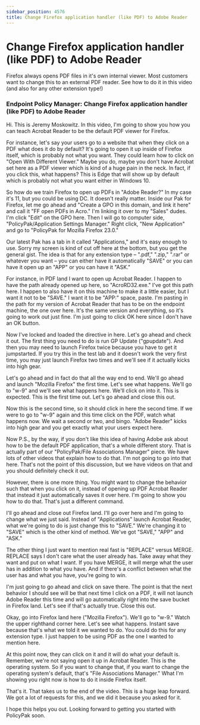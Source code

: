 ```yaml
---
sidebar_position: 4576
title: Change Firefox application handler (like PDF) to Adobe Reader
---
```


# Change Firefox application handler (like PDF) to Adobe Reader

Firefox always opens PDF files in it's own internal viewer. Most customers want to change this to an external PDF reader. See how to do it in this video (and also for any other extension type!)

### Endpoint Policy Manager: Change Firefox application handler (like PDF) to Adobe Reader

Hi. This is Jeremy Moskowitz. In this video, I'm going to show you how you can teach Acrobat Reader to be the default PDF viewer for Firefox.

For instance, let's say your users go to a website that when they click on a PDF what does it do by default? It's going to open it up inside of Firefox itself, which is probably not what you want. They could learn how to click on "Open With Different Viewer." Maybe you do, maybe you don't have Acrobat set here as a PDF viewer which is kind of a huge pain in the neck. In fact, if you click this, what happens? This is Edge that will show up by default which is probably not what you want either in Windows 10.

So how do we train Firefox to open up PDFs in "Adobe Reader?" In my case it's 11, but you could be using DC. It doesn't really matter. Inside our Pak for Firefox, let me go ahead and "Create a GPO in this domain, and link it here" and call it "FF open PDFs in Acro." I'm linking it over to my "Sales" dudes. I'm click "Edit" on the GPO here. Then I will go to computer side, "PolicyPak/Application Settings Manager." Right click, "New Application" and go to "PolicyPak for Mozilla Firefox 23.0."

Our latest Pak has a tab in it called "Applications," and it's easy enough to use. Sorry my screen is kind of cut off here at the bottom, but you get the general gist. The idea is that for any extension type – ".pdf," ".zip," ".rar" or whatever you want – you can either have it automatically "SAVE" or you can have it open up an "APP" or you can have it "ASK."

For instance, in PDF land I want to open up Acrobat Reader. I happen to have the path already opened up here, so "AcroRD32.exe." I've got this path here. I happen to also have it on this machine to make it a little easier, but I want it not to be "SAVE." I want it to be "APP:" space, paste. I'm pasting in the path for my version of Acrobat Reader that has to be on the endpoint machine, the one over here. It's the same version and everything, so it's going to work out just fine. I'm just going to click OK here since I don't have an OK button.

Now I've locked and loaded the directive in here. Let's go ahead and check it out. The first thing you need to do is run GP Update ("gpupdate"). And then you may need to launch Firefox twice because you have to get it jumpstarted. If you try this in the test lab and it doesn't work the very first time, you may just launch Firefox two times and we'll see if it actually kicks into high gear.

Let's go ahead and in fact do that all the way end to end. We'll go ahead and launch "Mozilla Firefox" the first time. Let's see what happens. We'll go to "w-9" and we'll see what happens here. We'll click on into it. This is expected. This is the first time out. Let's go ahead and close this out.

Now this is the second time, so it should click in here the second time. If we were to go to "w-9" again and this time click on the PDF, watch what happens now. We wait a second or two, and bingo. "Adobe Reader" kicks into high gear and you get exactly what your users expect here.

Now P.S., by the way, if you don't like this idea of having Adobe ask about how to be the default PDF application, that's a whole different story. That is actually part of our "PolicyPak/File Associations Manager" piece. We have lots of other videos that explain how to do that. I'm not going to go into that here. That's not the point of this discussion, but we have videos on that and you should definitely check it out.

However, there is one more thing. You might want to change the behavior such that when you click on it, instead of opening up PDF Acrobat Reader that instead it just automatically saves it over here. I'm going to show you how to do that. That's just a different command.

I'll go ahead and close out Firefox land. I'll go over here and I'm going to change what we just said. Instead of "Applications" launch Acrobat Reader, what we're going to do is just change this to "SAVE." We're changing it to "SAVE" which is the other kind of method. We've got "SAVE," "APP" and "ASK."

The other thing I just want to mention real fast is "REPLACE" versus MERGE. REPLACE says I don't care what the user already has. Take away what they want and put on what I want. If you have MERGE, it will merge what the user has in addition to what you have. And if there's a conflict between what the user has and what you have, you're going to win.

I'm just going to go ahead and click on save there. The point is that the next behavior I should see will be that next time I click on a PDF, it will not launch Adobe Reader this time and will go automatically right into the save bucket in Firefox land. Let's see if that's actually true. Close this out.

Okay, go into Firefox land here ("Mozilla Firefox"). We'll go to "w-9." Watch the upper righthand corner here. Let's see what happens. Instant save because that's what we told it we wanted to do. You could do this for any extension type. I just happen to be using PDF as the one I wanted to mention here.

At this point now, they can click on it and it will do what your default is. Remember, we're not saying open it up in Acrobat Reader. This is the operating system. So if you want to change that, if you want to change the operating system's default, that's "File Associations Manager." What I'm showing you right now is how to do it inside Firefox itself.

That's it. That takes us to the end of the video. This is a huge leap forward. We got a lot of requests for this, and we did it because you asked for it.

I hope this helps you out. Looking forward to getting you started with PolicyPak soon.